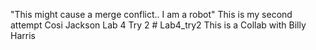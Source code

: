 "This might cause a merge conflict.. I am a robot"
This is my second attempt Cosi Jackson Lab 4 Try 2 # Lab4_try2
This is a Collab with Billy Harris
